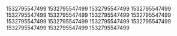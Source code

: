 1532795547499
1532795547499
1532795547499
1532795547499
1532795547499
1532795547499
1532795547499
1532795547499
1532795547499
1532795547499
1532795547499
1532795547499
1532795547499
1532795547499
1532795547499
